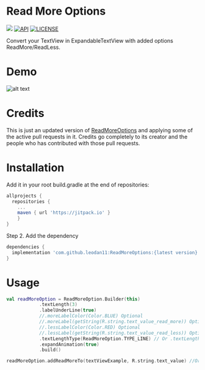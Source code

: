 # Read More Options
[![](https://jitpack.io/v/leodan11/ReadMoreOptions.svg)](https://jitpack.io/#leodan11/ReadMoreOptions)
[![API](https://img.shields.io/badge/API-24%2B-brightgreen.svg?style=flat)](https://android-arsenal.com/api?level=24)
[![LICENSE](https://img.shields.io/github/license/leodan11/ReadMoreOptions)](https://www.apache.org/licenses/LICENSE-2.0.html)


Convert your TextView in ExpandableTextView with added options ReadMore/ReadLess.


# Demo
![alt text](https://github.com/devendroid/ReadMoreOption/raw/master/assets/rmo-1.0.0.gif)

# Credits

This is just an updated version of [ReadMoreOptions](https://github.com/devendroid/ReadMoreOption) and applying some of the active pull requests in it. 
Credits go completely to its creator and the people who has contributed with those pull requests.

# Installation

Add it in your root build.gradle at the end of repositories:
```gradle
allprojects {
  repositories {
    ...
    maven { url 'https://jitpack.io' }
    }
}
```

Step 2. Add the dependency
```gradle
dependencies {
  implementation 'com.github.leodan11:ReadMoreOptions:{latest version}'
}
```


# Usage

```kotlin
val readMoreOption = ReadMoreOption.Builder(this)
            .textLength(3)
            .labelUnderLine(true)
            //.moreLabelColor(Color.BLUE) Optional
            //.moreLabel(getString(R.string.text_value_read_more)) Optional
            //.lessLabelColor(Color.RED) Optional
            //.lessLabel(getString(R.string.text_value_read_less)) Optional
            .textLengthType(ReadMoreOption.TYPE_LINE) // Or .textLengthType(ReadMoreOption.TYPE_CHARACTER)
            .expandAnimation(true)
            .build()

readMoreOption.addReadMoreTo(textViewExample, R.string.text_value) //Or addReadMoreTo(textViewExample, "Example Text")
```
